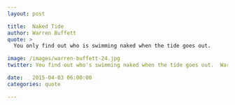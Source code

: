 ```yaml
---
layout: post

title:  Naked Tide
author: Warren Buffett
quote: >
  You only find out who is swimming naked when the tide goes out.

image: /images/warren-buffett-24.jpg
twitter: You find out who's swimming naked when the tide goes out.  Warren Buffett http://quotes.stockflare.com/

date:   2015-04-03 06:00:00
categories: quote

---
```


